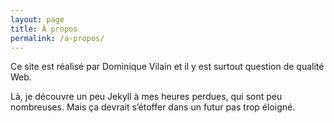 ```yaml
---
layout: page
title: À propos
permalink: /a-propos/
---
```


Ce site est réalisé par Dominique Vilain et il y est surtout question de 
qualité Web.

Là, je découvre un peu Jekyll à mes heures perdues, qui sont peu nombreuses. 
Mais ça devrait s’étoffer dans un futur pas trop éloigné.
